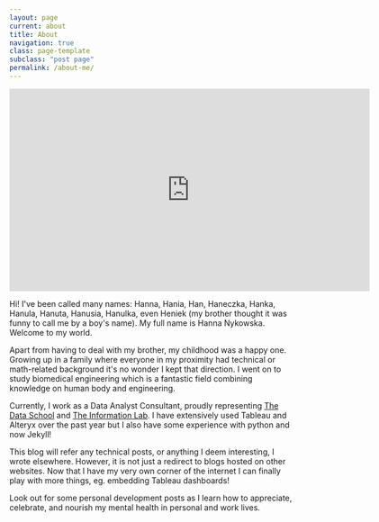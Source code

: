 ```yaml
---
layout: page
current: about
title: About
navigation: true
class: page-template
subclass: "post page"
permalink: /about-me/
---
```


<p style="text-align:center"><iframe width="640" height="360" src="https://www.powtoon.com/embed/eb7TpAMaLCd/" frameborder="0"></iframe></p>

Hi! I've been called many names: Hanna, Hania, Han, Haneczka, Hanka, Hanula, Hanuta, Hanusia, Hanulka, even Heniek (my brother thought it was funny to call me by a boy's name). My full name is Hanna Nykowska.
Welcome to my world.

Apart from having to deal with my brother, my childhood was a happy one. Growing up in a family where everyone in my proximity had technical or math-related background it's no wonder I kept that direction. I went on to study biomedical engineering which is a fantastic field combining knowledge on human body and engineering.

Currently, I work as a Data Analyst Consultant, proudly representing [The Data School](https://www.thedataschool.co.uk/) and [The Information Lab](https://www.theinformationlab.co.uk/). I have extensively used Tableau and Alteryx over the past year but I also have some experience with python and now Jekyll!

This blog will refer any technical posts, or anything I deem interesting, I wrote elsewhere. However, it is not just a redirect to blogs hosted on other websites. Now that I have my very own corner of the internet I can finally play with more things, eg. embedding Tableau dashboards!

Look out for some personal development posts as I learn how to appreciate, celebrate, and nourish my mental health in personal and work lives.
